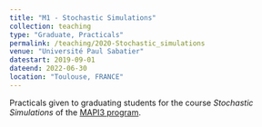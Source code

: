 ```yaml
---
title: "M1 - Stochastic Simulations"
collection: teaching
type: "Graduate, Practicals"
permalink: /teaching/2020-Stochastic_simulations
venue: "Université Paul Sabatier"
datestart: 2019-09-01
dateend: 2022-06-30
location: "Toulouse, FRANCE"
---
```


Practicals given to graduating students for the course *Stochastic Simulations* of the [MAPI3 program](https://departement-math.univ-tlse3.fr/master-mathematiques-appliquees-pour-l-ingenierie-l-industrie-et-l-innovation-mapi3-2).
